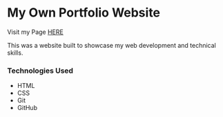 # My Own Portfolio Website

Visit my Page [HERE](https://dylantonthat.github.io)



This was a website built to showcase my web development and technical skills.



### Technologies Used

* HTML
* CSS
* Git
* GitHub

